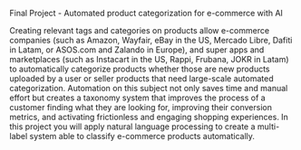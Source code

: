 
Final Project - Automated product categorization for e-commerce with AI

Creating relevant tags and categories on products allow e-commerce companies (such as Amazon, Wayfair, eBay in the US, Mercado Libre, Dafiti in Latam, or ASOS.com and Zalando in Europe), and super apps and marketplaces (such as Instacart in the US, Rappi, Frubana, JOKR in Latam) to automatically categorize products whether those are new products uploaded by a user or seller products that need large-scale automated categorization. Automation on this subject not only saves time and manual effort but creates a taxonomy system that improves the process of a customer finding what they are looking for, improving their conversion metrics, and activating frictionless and engaging shopping experiences. In this project you will apply natural language processing to create a multi-label system able to classify e-commerce products automatically.
